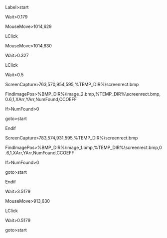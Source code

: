 Label>start

Wait>0.179

MouseMove>1014,629

LClick

MouseMove>1014,630

Wait>0.327

LClick

Wait>0.5

ScreenCapture>763,570,954,595,%TEMP_DIR%\screenrect.bmp

FindImagePos>%BMP_DIR%\image_2.bmp,%TEMP_DIR%\screenrect.bmp,0.6,1,XArr,YArr,NumFound,CCOEFF

If>NumFound>0

  goto>start
  
Endif

ScreenCapture>783,574,931,595,%TEMP_DIR%\screenrect.bmp

FindImagePos>%BMP_DIR%\image_1.bmp,%TEMP_DIR%\screenrect.bmp,0.6,1,XArr,YArr,NumFound,CCOEFF

If>NumFound>0

   goto>start
   
Endif

Wait>3.5179 

MouseMove>913,630

LClick

Wait>0.5179

goto>start



